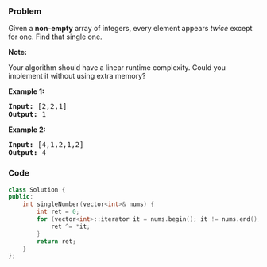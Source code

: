 ### Problem
<p>Given a <strong>non-empty</strong>&nbsp;array of integers, every element appears <em>twice</em> except for one. Find that single one.</p>

<p><strong>Note:</strong></p>

<p>Your algorithm should have a linear runtime complexity. Could you implement it without using extra memory?</p>

<p><strong>Example 1:</strong></p>

<pre>
<strong>Input:</strong> [2,2,1]
<strong>Output:</strong> 1
</pre>

<p><strong>Example 2:</strong></p>

<pre>
<strong>Input:</strong> [4,1,2,1,2]
<strong>Output:</strong> 4
</pre>


### Code
```cpp
class Solution {
public:
    int singleNumber(vector<int>& nums) {
        int ret = 0;
        for (vector<int>::iterator it = nums.begin(); it != nums.end(); it++) {
            ret ^= *it;
        }
        return ret;
    }
};
```
